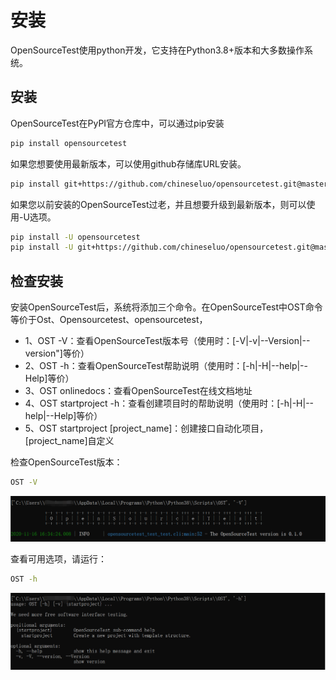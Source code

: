 # 安装

OpenSourceTest使用python开发，它支持在Python3.8+版本和大多数操作系统。

## 安装

OpenSourceTest在PyPI官方仓库中，可以通过pip安装

~~~bash
pip install opensourcetest
~~~

如果您想要使用最新版本，可以使用github存储库URL安装。

~~~bash
pip install git+https://github.com/chineseluo/opensourcetest.git@master
~~~

如果您以前安装的OpenSourceTest过老，并且想要升级到最新版本，则可以使用-U选项。

~~~bash
pip install -U opensourcetest
pip install -U git+https://github.com/chineseluo/opensourcetest.git@master
~~~

## 检查安装

安装OpenSourceTest后，系统将添加三个命令。在OpenSourceTest中OST命令等价于Ost、Opensourcetest、opensourcetest，

- 1、OST -V：查看OpenSourceTest版本号（使用时：[-V|-v|--Version|--version"]等价）
- 2、OST -h：查看OpenSourceTest帮助说明（使用时：[-h|-H|--help|--Help]等价）
- 3、OST onlinedocs：查看OpenSourceTest在线文档地址
- 4、OST startproject -h：查看创建项目时的帮助说明（使用时：[-h|-H|--help|--Help]等价）
- 5、OST startproject [project_name]：创建接口自动化项目，[project_name]自定义

检查OpenSourceTest版本：

~~~bash
OST -V
~~~

![version010](.\images\installation\version010.png)

查看可用选项，请运行：

~~~bash
OST -h
~~~

![help](./images/installation/help.jpg)

